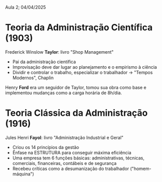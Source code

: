 Aula 2; 04/04/2025

# Teoria da Administração Científica (1903)
Frederick Winslow **Taylor**: livro "Shop Management"
- Pai da administração científica
- Improvisação deve dar lugar ao planejamento e o empirismo à ciência
- Dividir e controlar o trabalho, especializar o trabalhador -> "Tempos Modernos", Chaplin

Henry **Ford** era um seguidor de Taylor, tomou sua obra como base e implementou mudanças como a carga horária de 8h/dia.

# Teoria Clássica da Administração (1916)
Jules Henri **Fayol**: livro "Administração Industrial e Geral"
- Criou os 14 princípios da gestão
- Ênfase na ESTRUTURA para conseguir máxima eficiência
- Uma empresa tem 6 funções básicas: administrativas, técnicas, comerciais, financeiras, contábeis e de segurança
- Recebeu críticas como a desumanização do trabalhador ("homem-máquina")
